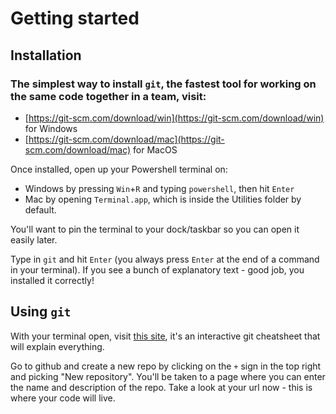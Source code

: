 # Getting started
## Installation
### The simplest way to install `git`, the fastest tool for working on the same code together in a team, visit:
- [https://git-scm.com/download/win](https://git-scm.com/download/win) for Windows
- [https://git-scm.com/download/mac](https://git-scm.com/download/mac) for MacOS

Once installed, open up your Powershell terminal on:
- Windows by pressing `Win`+`R` and typing `powershell`, then hit `Enter`
- Mac by opening `Terminal.app`, which is inside the Utilities folder by default.

You'll want to pin the terminal to your dock/taskbar so you can open it easily later.

Type in `git` and hit `Enter` (you always press `Enter` at the end of a command in your terminal). If you see a bunch of explanatory text - good job, you installed it correctly!

## Using `git`
With your terminal open, visit [this site](https://ndpsoftware.com/git-cheatsheet.html), it's an interactive git cheatsheet that will explain everything. 

Go to github and create a new repo by clicking on the `+` sign in the top right and picking "New repository". You'll be taken to a page where you can enter the name and description of the repo. Take a look at your url now - this is where your code will live.